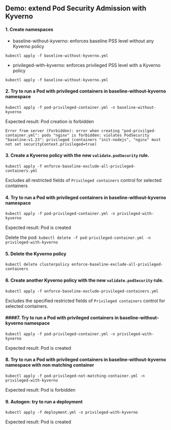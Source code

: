 ## Demo: extend Pod Security Admission with Kyverno

#### 1. Create namespaces

- baseline-without-kyverno: enforces baseline PSS level without any Kyverno policy

`kubectl apply -f baseline-without-kyverno.yml`
  

- privileged-with-kyverno: enforces privileged PSS level with a Kyverno policy
  
`kubectl apply -f baseline-without-kyverno.yml`

#### 2. Try to run a Pod with privileged containers in baseline-without-kyverno namespace

`kubectl apply -f pod-privileged-container.yml -n baseline-without-kyverno`

Expected result: Pod creation is forbidden

```
Error from server (Forbidden): error when creating "pod-privilged-container.yml": pods "nginx" is forbidden: violates PodSecurity "baseline:v1.23": privileged (containers "init-nodejs", "nginx" must not set securityContext.privileged=true)
```

#### 3. Create a Kyverno policy with the new `validate.podSecurity` rule.

`kubectl apply -f enforce-baseline-exclude-all-privileged-containers.yml`

Excludes all restricted fields of `Privileged containers` control for selected containers

#### 4. Try to run a Pod with privileged containers in baseline-without-kyverno namespace
`kubectl apply -f pod-privileged-container.yml -n privileged-with-kyverno`

Expected result: Pod is created

Delete the pod:
`kubectl delete -f pod-privileged-container.yml -n privileged-with-kyverno`

#### 5. Delete the Kyverno policy
`kubectl delete clusterpolicy enforce-baseline-exclude-all-privileged-containers`

#### 6. Create another Kyverno policy with the new `validate.podSecurity` rule.
`kubectl apply -f enforce-baseline-exclude-privileged-containers.yml`

Excludes the specified restricted fields of `Privileged containers` control for selected containers.

#### ####7. Try to run a Pod with privileged containers in baseline-without-kyverno namespace
`kubectl apply -f pod-privileged-container.yml -n privileged-with-kyverno`

Expected result: Pod is created

#### 8. Try to run a Pod with privileged containers in baseline-without-kyverno namespace with non matching container
`kubectl apply -f pod-privileged-not-matching-container.yml -n privileged-with-kyverno`

Expected result: Pod is forbidden

#### 9. Autogen: try to run a deployment
`kubectl apply -f deployment.yml -n privileged-with-kyverno`

Expected result: Pod is created
